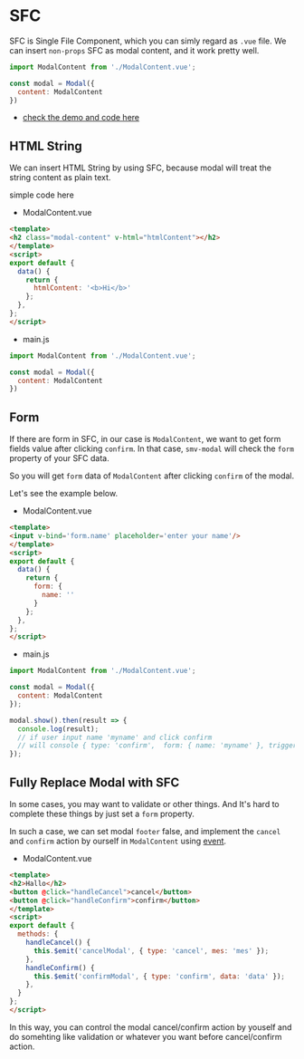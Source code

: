 
# SFC

SFC is Single File Component, which you can simly regard as `.vue` file. We can insert `non-props` SFC as modal content, and it work pretty well.

```js
import ModalContent from './ModalContent.vue';

const modal = Modal({
  content: ModalContent
})
```

- [check the demo and code here](https://sme-fe.github.io/smv-modal/#/)

## HTML String

We can insert HTML String by using SFC, because modal will treat the string content as plain text.

simple code here

- ModalContent.vue
```html
<template>
<h2 class="modal-content" v-html="htmlContent"></h2>
</template>
<script>
export default {
  data() {
    return { 
      htmlContent: '<b>Hi</b>'
    };
  },
};
</script>
```

- main.js
```js
import ModalContent from './ModalContent.vue';

const modal = Modal({
  content: ModalContent
})
```

## Form

If there are form in SFC, in our case is `ModalContent`, we want to get form fields value after clicking `confirm`. In that case, `smv-modal` will check the `form` property of your SFC data.

So you will get `form` data of `ModalContent` after clicking `confirm` of the modal.

Let's see the example below.

- ModalContent.vue
```html
<template>
<input v-bind='form.name' placeholder='enter your name'/>
</template>
<script>
export default {
  data() {
    return { 
      form: {
        name: ''
      }
    };
  },
};
</script>
```

- main.js
```js
import ModalContent from './ModalContent.vue';

const modal = Modal({
  content: ModalContent
});

modal.show().then(result => {
  console.log(result);
  // if user input name 'myname' and click confirm
  // will console { type: 'confirm',  form: { name: 'myname' }, trigger: 'confirm' }
});
```

## Fully Replace Modal with SFC

In some cases, you may want to validate or other things. And It's hard to complete these things by just set a `form` property.

In such a case, we can set modal `footer` false, and implement the `cancel` and `confirm` action by ourself in `ModalContent` using [event](api_doc).

- ModalContent.vue
```html
<template>
<h2>Hallo</h2>
<button @click="handleCancel">cancel</button>
<button @click="handleConfirm">confirm</button>
</template>
<script>
export default {
  methods: {
    handleCancel() {
      this.$emit('cancelModal', { type: 'cancel', mes: 'mes' });
    },
    handleConfirm() {
      this.$emit('confirmModal', { type: 'confirm', data: 'data' });
    },
  }
};
</script>
```

In this way, you can control the modal cancel/confirm action by youself and do somehting like validation or whatever you want before cancel/confirm action.